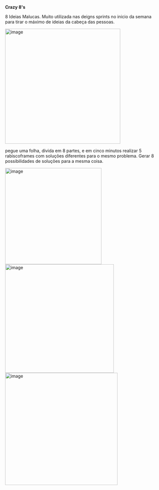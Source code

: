 **Crazy 8's**

8 Ideias Malucas. Muito utilizada nas deigns sprints no inicio da semana para tirar o máximo de ideias da cabeça das pessoas.

<img width="374" alt="image" src="https://github.com/aevilesaguiar/UX-Design/assets/52088444/50eff490-e8db-469d-97c7-4a51020fa6af">

pegue uma folha, divida em 8 partes, e em cinco minutos realizar 5 rabiscoframes com soluções diferentes para o mesmo problema. Gerar 8 possibilidades de soluções para a mesma coisa.

<img width="313" alt="image" src="https://github.com/aevilesaguiar/UX-Design/assets/52088444/678c4876-95ea-4ca3-8339-3cb8da9a368b">

<img width="353" alt="image" src="https://github.com/aevilesaguiar/UX-Design/assets/52088444/ed931e65-a535-43e7-9188-d07823802b51">

<img width="365" alt="image" src="https://github.com/aevilesaguiar/UX-Design/assets/52088444/9019abee-e396-4011-a032-9ed7aa83c534">
